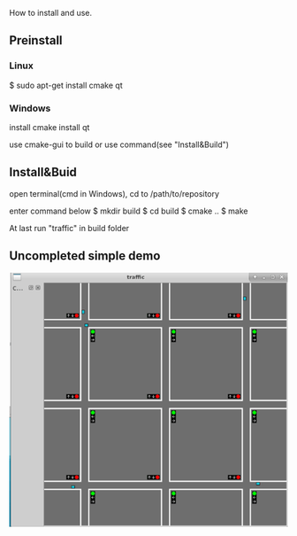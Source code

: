 How to install and use.

## Preinstall
### Linux
$ sudo apt-get install cmake qt

### Windows

install cmake 
install qt

use cmake-gui to build or use command(see "Install&Build")

## Install&Buid
open terminal(cmd in Windows), cd to /path/to/repository

enter command below
$ mkdir build
$ cd build
$ cmake ..
$ make


At last run "traffic" in build folder

## Uncompleted simple demo
![](./pics/traffic.gif)